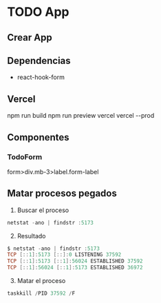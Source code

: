 # TODO App

## Crear App

## Dependencias

- react-hook-form

## Vercel

npm run build
npm run preview
vercel
vercel --prod

## Componentes

### TodoForm

form>div.mb-3>label.form-label

## Matar procesos pegados

1. Buscar el proceso

```powershell
netstat -ano | findstr :5173
```

2. Resultado

```powershell
$ netstat -ano | findstr :5173
TCP [::1]:5173 [::]:0 LISTENING 37592
TCP [::1]:5173 [::1]:56024 ESTABLISHED 37592
TCP [::1]:56024 [::1]:5173 ESTABLISHED 36972
```

3. Matar el proceso

```powershell
taskkill /PID 37592 /F
```
